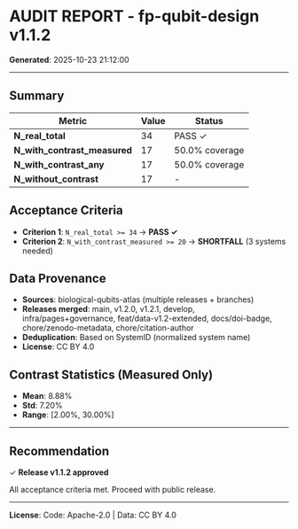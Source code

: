 # AUDIT REPORT - fp-qubit-design v1.1.2

**Generated**: 2025-10-23 21:12:00

---

## Summary

| Metric | Value | Status |
|--------|-------|--------|
| **N_real_total** | 34 | PASS ✓ |
| **N_with_contrast_measured** | 17 | 50.0% coverage |
| **N_with_contrast_any** | 17 | 50.0% coverage |
| **N_without_contrast** | 17 | - |

## Acceptance Criteria

- **Criterion 1**: `N_real_total >= 34` → **PASS ✓**
- **Criterion 2**: `N_with_contrast_measured >= 20` → **SHORTFALL** (3 systems needed)

## Data Provenance

- **Sources**: biological-qubits-atlas (multiple releases + branches)
- **Releases merged**: main, v1.2.0, v1.2.1, develop, infra/pages+governance, feat/data-v1.2-extended, docs/doi-badge, chore/zenodo-metadata, chore/citation-author
- **Deduplication**: Based on SystemID (normalized system name)
- **License**: CC BY 4.0

## Contrast Statistics (Measured Only)

- **Mean**: 8.88%
- **Std**: 7.20%
- **Range**: [2.00%, 30.00%]

---

## Recommendation

✓ **Release v1.1.2 approved**

All acceptance criteria met. Proceed with public release.

---

**License**: Code: Apache-2.0 | Data: CC BY 4.0
